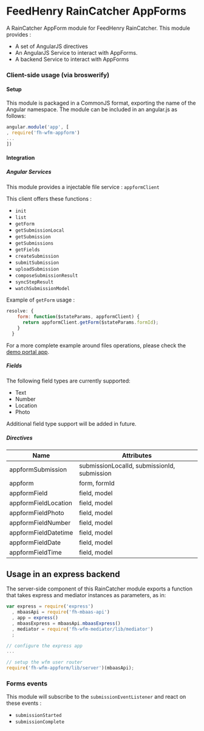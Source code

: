 # FeedHenry RainCatcher AppForms

A RainCatcher AppForm module for FeedHenry RainCatcher. This module provides :

- A set of AngularJS directives
- An AngularJS Service to interact with AppForms.
- A backend Service to interact with AppForms

### Client-side usage (via broswerify)

#### Setup
This module is packaged in a CommonJS format, exporting the name of the Angular namespace.  The module can be included in an angular.js as follows:

```javascript
angular.module('app', [
, require('fh-wfm-appform')
...
])
```

#### Integration

##### Angular Services

This module provides a injectable file service : `appformClient`

This client offers these functions :

* `init`
* `list`
* `getForm`
* `getSubmissionLocal`
* `getSubmission`
* `getSubmissions`
* `getFields`
* `createSubmission`
* `submitSubmission`
* `uploadSubmission`
* `composeSubmissionResult`
* `syncStepResult`
* `watchSubmissionModel`

Example of `getForm` usage :

```javascript
resolve: {
    form: function($stateParams, appformClient) {
      return appformClient.getForm($stateParams.formId);
    }
  }
```

For a more complete example around files operations, please check the [demo portal app](https://github.com/feedhenry-raincatcher/raincatcher-demo-portal/blob/master/src/app/appform/appform.js).

##### Fields

The following field types are currently supported:

- Text
- Number
- Location
- Photo

Additional field type support will be added in future.

##### Directives

| Name | Attributes |
| ---- | ----------- |
| appformSubmission | submissionLocalId, submissionId, submission |
| appform | form, formId |
| appformField | field, model |
| appformFieldLocation | field, model |
| appformFieldPhoto | field, model |
| appformFieldNumber | field, model |
| appformFieldDatetime | field, model |
| appformFieldDate | field, model |
| appformFieldTime | field, model |

## Usage in an express backend

The server-side component of this RainCatcher module exports a function that takes express and mediator instances as parameters, as in:

```javascript
var express = require('express')
  , mbaasApi = require('fh-mbaas-api')
  , app = express()
  , mbaasExpress = mbaasApi.mbaasExpress()
  , mediator = require('fh-wfm-mediator/lib/mediator')
  ;

// configure the express app
...

// setup the wfm user router
require('fh-wfm-appform/lib/server')(mbaasApi);

```

### Forms events

This module will subscribe to the `submissionEventListener` and react on these events :

- `submissionStarted`
- `submissionComplete`

